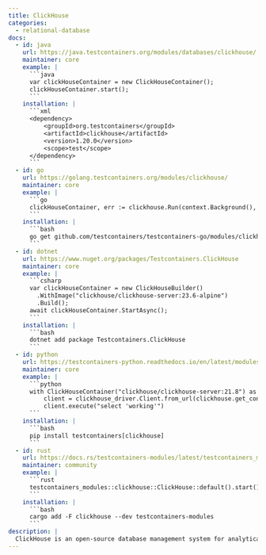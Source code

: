 ```yaml
---
title: ClickHouse
categories:
  - relational-database
docs:
  - id: java
    url: https://java.testcontainers.org/modules/databases/clickhouse/
    maintainer: core
    example: |
      ```java
      var clickHouseContainer = new ClickHouseContainer();
      clickHouseContainer.start();
      ```
    installation: |
      ```xml
      <dependency>
          <groupId>org.testcontainers</groupId>
          <artifactId>clickhouse</artifactId>
          <version>1.20.0</version>
          <scope>test</scope>
      </dependency>
      ```
  - id: go
    url: https://golang.testcontainers.org/modules/clickhouse/
    maintainer: core
    example: |
      ```go
      clickHouseContainer, err := clickhouse.Run(context.Background(), "clickhouse/clickhouse-server:23.3.8.21-alpine")
      ```
    installation: |
      ```bash
      go get github.com/testcontainers/testcontainers-go/modules/clickhouse
      ```
  - id: dotnet
    url: https://www.nuget.org/packages/Testcontainers.ClickHouse
    maintainer: core
    example: |
      ```csharp
      var clickHouseContainer = new ClickHouseBuilder()
        .WithImage("clickhouse/clickhouse-server:23.6-alpine")
        .Build();
      await clickHouseContainer.StartAsync();
      ```
    installation: |
      ```bash
      dotnet add package Testcontainers.ClickHouse
      ```
  - id: python
    url: https://testcontainers-python.readthedocs.io/en/latest/modules/clickhouse/README.html
    maintainer: core
    example: |
      ```python
      with ClickHouseContainer("clickhouse/clickhouse-server:21.8") as clickhouse:
          client = clickhouse_driver.Client.from_url(clickhouse.get_connection_url())
          client.execute("select 'working'")
      ```
    installation: |
      ```bash
      pip install testcontainers[clickhouse]
      ```
  - id: rust
    url: https://docs.rs/testcontainers-modules/latest/testcontainers_modules/clickhouse/struct.ClickHouse.html
    maintainer: community
    example: |
      ```rust
      testcontainers_modules::clickhouse::ClickHouse::default().start()
      ```
    installation: |
      ```bash
      cargo add -F clickhouse --dev testcontainers-modules
      ```
description: |
  ClickHouse is an open-source database management system for analytical processing that allows users to generate reports using SQL queries in real-time.
---
```

